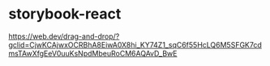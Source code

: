 # storybook-react

https://web.dev/drag-and-drop/?gclid=CjwKCAjwxOCRBhA8EiwA0X8hi_KY74Z1_sqC6f55HcLQ6M5SFGK7cdmsTAwXfgEeV0uuKsNpdMbeuRoCM6AQAvD_BwE
